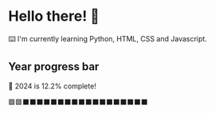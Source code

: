 # Hello there! 👋

⌨️ I'm currently learning Python, HTML, CSS and Javascript.

## Year progress bar

📅 2024 is 12.2% complete!

🟩🟩⬛⬛⬛⬛⬛⬛⬛⬛⬛⬛⬛⬛⬛⬛⬛⬛⬛⬛